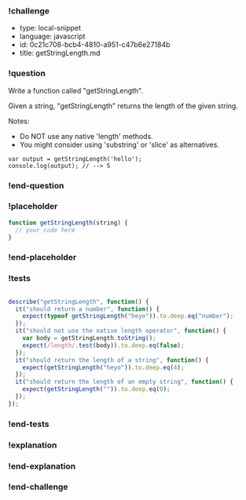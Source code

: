 ### !challenge

* type: local-snippet
* language: javascript
* id: 0c21c708-bcb4-4810-a951-c47b6e27184b
* title: getStringLength.md

### !question

Write a function called "getStringLength".

Given a string, "getStringLength" returns the length of the given string.

Notes:
* Do NOT use any native 'length' methods.
* You might consider using 'substring' or 'slice' as alternatives.

```
var output = getStringLength('hello');
console.log(output); // --> 5
```

### !end-question

### !placeholder

```js
function getStringLength(string) {
  // your code here
}
```

### !end-placeholder

### !tests

```js

describe("getStringLength", function() {
  it("should return a number", function() {
    expect(typeof getStringLength("heyo")).to.deep.eq("number");
  });
  it("should not use the native length operator", function() {
    var body = getStringLength.toString();
    expect(/length/.test(body)).to.deep.eq(false);
  });
  it("should return the length of a string", function() {
    expect(getStringLength("heyo")).to.deep.eq(4);
  });
  it("should return the length of an empty string", function() {
    expect(getStringLength("")).to.deep.eq(0);
  });
});


```

### !end-tests

### !explanation

### !end-explanation

### !end-challenge
